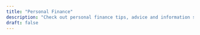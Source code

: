 ```yaml
---
title: "Personal Finance"
description: "Check out personal finance tips, advice and information such as financial planning, budgeting, making money, investing and so on."
draft: false
---
```

